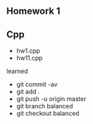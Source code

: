Homework 1
------
## Cpp

- hw1.cpp
- hw11.cpp

learned
- git commit -av
- git add . 
- git push -u origin master
- git branch balanced
- git checkout balanced

